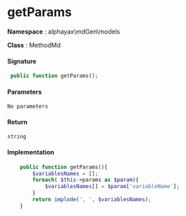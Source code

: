 
# getParams

**Namespace**  : alphayax\mdGen\models

**Class** : MethodMd


> 


#### Signature

```php
 public function getParams();
```

#### Parameters

    No parameters

#### Return

    string 

#### Implementation

```php
    public function getParams(){
        $variablesNames = [];
        foreach( $this->params as $param){
            $variablesNames[] = $param['variableName'];
        }
        return implode(', ', $variablesNames);
    }

```

